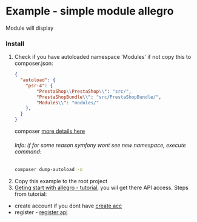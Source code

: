 # Example - simple module allegro
Module will display
### Install

1. Check if you have autoloaded namespace 'Modules' if not copy this to composer.json:
    ```json
    {
      "autoload": {
        "psr-4": {
            "PrestaShop\\PrestaShop\\": "src/",
            "PrestaShopBundle\\": "src/PrestaShopBundle/",
            "Modules\\": "modules/"
        },
      }
    }
    ```
    composer [more details here](https://getcomposer.org/doc/01-basic-usage.md)
    ###### Info: if for some reason symfony wont see new namespace, execute command:
    ```bash
    composer dump-autoload -o
    ```
1. Copy this example to the root project
1. [Geting start with allegro - tutorial](https://developer.allegro.pl/getting_started/#jak-zarejestrowa%c4%87-now%c4%85-aplikacj%c4%99), you wil get there API access.
  Steps from tutorial:
  * create account if you dont have [create acc](https://allegro.pl.allegrosandbox.pl/rejestracja)
  * register - [register api](https://apps.developer.allegro.pl.allegrosandbox.pl/new)
